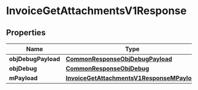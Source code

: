 

# InvoiceGetAttachmentsV1Response

## Properties

Name | Type | Description | Notes
------------ | ------------- | ------------- | -------------
**objDebugPayload** | [**CommonResponseObjDebugPayload**](CommonResponseObjDebugPayload.md) |  | 
**objDebug** | [**CommonResponseObjDebug**](CommonResponseObjDebug.md) |  |  [optional]
**mPayload** | [**InvoiceGetAttachmentsV1ResponseMPayload**](InvoiceGetAttachmentsV1ResponseMPayload.md) |  | 




